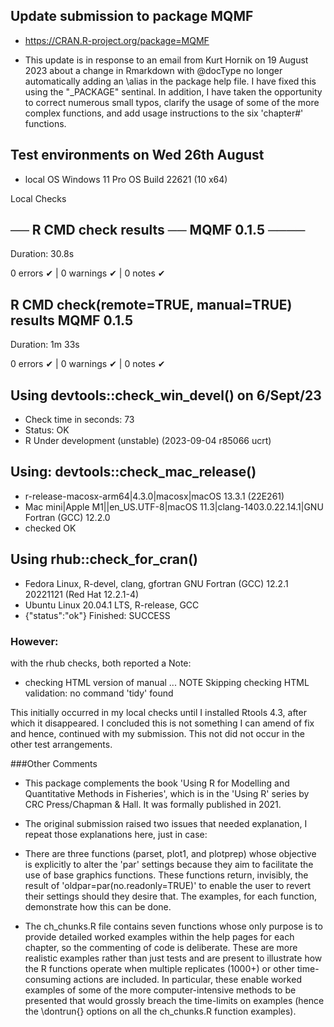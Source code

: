 
## Update submission to package MQMF

*  https://CRAN.R-project.org/package=MQMF

* This update is in response to an email from Kurt Hornik  on 19 August 2023 about a change in Rmarkdown with @docType no longer automatically adding an \alias in the
package help file. I have fixed this using the "_PACKAGE" sentinal. In addition, I have taken the opportunity to correct numerous small typos, 
clarify the usage of some of the more complex functions, and add usage instructions to the six 'chapter#' functions. 


## Test environments on Wed 26th August
* local OS Windows 11 Pro OS Build 22621 (10 x64)

Local Checks

## ── R CMD check results ── MQMF 0.1.5 ────
Duration: 30.8s

0 errors ✔ | 0 warnings ✔ | 0 notes ✔

## R CMD check(remote=TRUE, manual=TRUE) results MQMF 0.1.5
Duration: 1m 33s

0 errors ✔ | 0 warnings ✔ | 0 notes ✔


## Using devtools::check_win_devel() on 6/Sept/23
* Check time in seconds: 73
* Status: OK
* R Under development (unstable) (2023-09-04 r85066 ucrt)

## Using:  devtools::check_mac_release()
*  r-release-macosx-arm64|4.3.0|macosx|macOS 13.3.1 (22E261)
*  Mac mini|Apple M1||en_US.UTF-8|macOS 11.3|clang-1403.0.22.14.1|GNU Fortran (GCC) 12.2.0
*  checked OK


## Using rhub::check_for_cran() 
* Fedora Linux, R-devel, clang, gfortran
  GNU Fortran (GCC) 12.2.1 20221121 (Red Hat 12.2.1-4)
* Ubuntu Linux 20.04.1 LTS, R-release, GCC  
* {"status":"ok"}
  Finished: SUCCESS

### However: 
with the rhub checks, both reported a Note:

* checking HTML version of manual ... NOTE
Skipping checking HTML validation: no command 'tidy' found

This initially occurred in my local checks until I installed Rtools 4.3, after which it disappeared.
I concluded this is not something I can amend of fix and hence, continued with my submission.
This not did not occur in the other test arrangements.


###Other Comments

* This package complements the book 'Using R for Modelling and Quantitative Methods in Fisheries', which is in the 'Using R' series by CRC Press/Chapman & Hall. It was formally published in 2021. 

* The original submission raised two issues that needed explanation, I repeat those explanations here, just in case:

* There are three functions (parset, plot1, and plotprep) whose objective is explicitly to alter the 'par' settings because they aim to facilitate the use of base graphics functions. These functions return, invisibly, the result of  'oldpar=par(no.readonly=TRUE)' to enable the user to revert their settings should they desire that. The examples, for each function, demonstrate how this can be done.  

* The ch_chunks.R file contains seven functions whose only purpose is to provide detailed worked examples within the help pages for each chapter, so the commenting of code is deliberate. These are more realistic examples rather than just tests and are present to illustrate how the R functions operate when multiple replicates (1000+) or other time-consuming actions are included. In particular, these enable worked examples of some of the more computer-intensive methods to be presented that would grossly breach the time-limits on examples (hence the \dontrun{} options on all the ch_chunks.R function examples).


